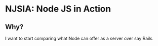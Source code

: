 # NJSIA: Node JS in Action

## Why?
I want to start comparing what Node can offer as a server over say Rails.

